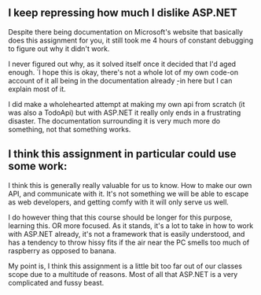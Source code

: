 ## I keep repressing how much I dislike ASP.NET
Despite there being documentation on Microsoft's website that basically
does this assignment for you, it still took me 4 hours of constant
debugging to figure out why it didn't work.

I never figured out why, as it solved itself once it decided that
I'd aged enough.
̉
I hope this is okay, there's not a whole lot of my own code-on account of it all being in the documentation already ̣-in here but I can explain most of it. 

I did make a wholehearted attempt at making my own api from scratch (it was also a TodoApi)
but with ASP.NET it really only ends in a frustrating disaster. The documentation surrounding
it is very much more <How to> do something, not <Why> that something works.

## I think this assignment in particular could use some work:
I think this is generally really valuable for us to know. How to make our own API, and communicate
with it. It's not something we will be able to escape as web developers, and getting comfy with it 
will only serve us well.

I do however thing that this course should be longer for this purpose, learning this. OR more focused.
As it stands, it's a lot to take in how to work with ASP.NET already, it's not a framework that is 
easily understood, and has a tendency to throw hissy fits if the air near the PC smells too much
of raspberry as opposed to banana.

My point is, I think this assignment is a little bit too far out of our classes scope due to a 
multitude of reasons. Most of all that ASP.NET is a very complicated and fussy beast.